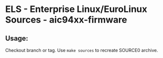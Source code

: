 # ELS - Enterprise Linux/EuroLinux Sources - aic94xx-firmware
 
## Usage:
  Checkout branch or tag. Use `make sources` to recreate  SOURCE0 archive.
